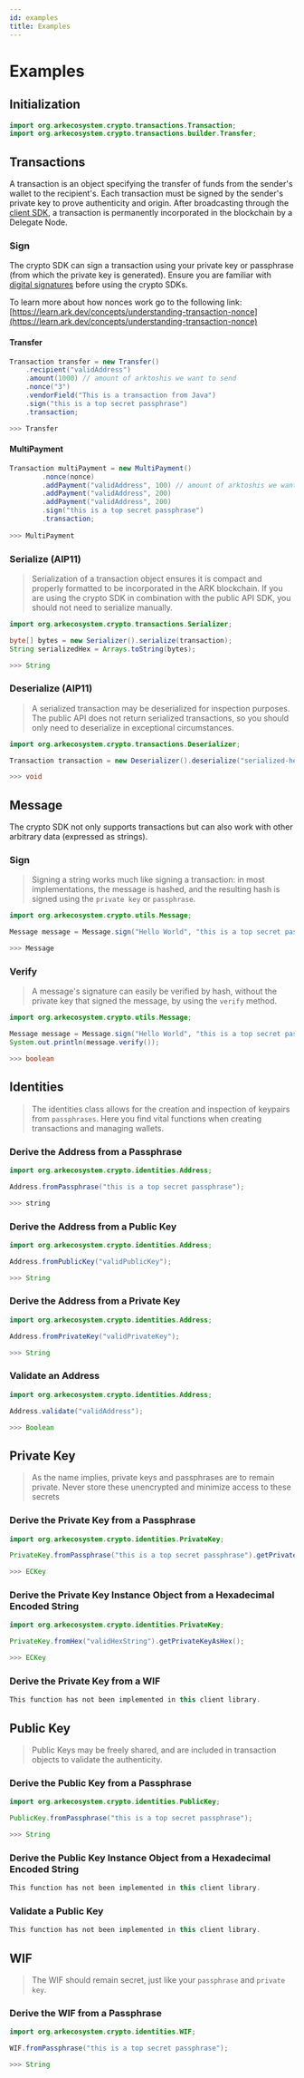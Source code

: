 ```yaml
---
id: examples
title: Examples
---
```


# Examples

## Initialization

```java
import org.arkecosystem.crypto.transactions.Transaction;
import org.arkecosystem.crypto.transactions.builder.Transfer;
```

## Transactions

A transaction is an object specifying the transfer of funds from the sender's wallet to the recipient's. Each transaction must be signed by the sender's private key to prove authenticity and origin. After broadcasting through the [client SDK](https://github.com/ArkEcosystem/gitbooks-sdk/tree/fcb399a02301c4ed91f0da34e9adbad8e0d2f3dc/java/client/api-documentation/README.md#initialization), a transaction is permanently incorporated in the blockchain by a Delegate Node.

### Sign

The crypto SDK can sign a transaction using your private key or passphrase \(from which the private key is generated\). Ensure you are familiar with [digital signatures](https://en.wikipedia.org/wiki/Digital_signature) before using the crypto SDKs.

To learn more about how nonces work go to the following link: [https://learn.ark.dev/concepts/understanding-transaction-nonce](https://learn.ark.dev/concepts/understanding-transaction-nonce)

#### Transfer 

```java
Transaction transfer = new Transfer()
    .recipient("validAddress")
    .amount(1000) // amount of arktoshis we want to send
    .nonce("3")
    .vendorField("This is a transaction from Java")
    .sign("this is a top secret passphrase")
    .transaction;

>>> Transfer
```

#### MultiPayment

```java
Transaction multiPayment = new MultiPayment()
        .nonce(nonce)
        .addPayment("validAddress", 100) // amount of arktoshis we want to send
        .addPayment("validAddress", 200)
        .addPayment("validAddress", 200)
        .sign("this is a top secret passphrase")
        .transaction;
        
>>> MultiPayment
```

### Serialize \(AIP11\)

> Serialization of a transaction object ensures it is compact and properly formatted to be incorporated in the ARK blockchain. If you are using the crypto SDK in combination with the public API SDK, you should not need to serialize manually.

```java
import org.arkecosystem.crypto.transactions.Serializer;

byte[] bytes = new Serializer().serialize(transaction);
String serializedHex = Arrays.toString(bytes);

>>> String
```

### Deserialize \(AIP11\)

> A serialized transaction may be deserialized for inspection purposes. The public API does not return serialized transactions, so you should only need to deserialize in exceptional circumstances.

```java
import org.arkecosystem.crypto.transactions.Deserializer;

Transaction transaction = new Deserializer().deserialize("serialized-hex");

>>> void
```

## Message

The crypto SDK not only supports transactions but can also work with other arbitrary data \(expressed as strings\).

### Sign

> Signing a string works much like signing a transaction: in most implementations, the message is hashed, and the resulting hash is signed using the `private key` or `passphrase`.

```java
import org.arkecosystem.crypto.utils.Message;

Message message = Message.sign("Hello World", "this is a top secret passphrase");

>>> Message
```

### Verify

> A message's signature can easily be verified by hash, without the private key that signed the message, by using the `verify` method.

```java
import org.arkecosystem.crypto.utils.Message;

Message message = Message.sign("Hello World", "this is a top secret passphrase");
System.out.println(message.verify());

>>> boolean
```

## Identities

> The identities class allows for the creation and inspection of keypairs from `passphrases`. Here you find vital functions when creating transactions and managing wallets.

### Derive the Address from a Passphrase

```java
import org.arkecosystem.crypto.identities.Address;

Address.fromPassphrase("this is a top secret passphrase");

>>> string
```

### Derive the Address from a Public Key

```java
import org.arkecosystem.crypto.identities.Address;

Address.fromPublicKey("validPublicKey");

>>> String
```

### Derive the Address from a Private Key

```java
import org.arkecosystem.crypto.identities.Address;

Address.fromPrivateKey("validPrivateKey");

>>> String
```

### Validate an Address

```java
import org.arkecosystem.crypto.identities.Address;

Address.validate("validAddress");

>>> Boolean
```

## Private Key

> As the name implies, private keys and passphrases are to remain private. Never store these unencrypted and minimize access to these secrets

### Derive the Private Key from a Passphrase

```java
import org.arkecosystem.crypto.identities.PrivateKey;

PrivateKey.fromPassphrase("this is a top secret passphrase").getPrivateKeyAsHex();

>>> ECKey
```

### Derive the Private Key Instance Object from a Hexadecimal Encoded String

```java
import org.arkecosystem.crypto.identities.PrivateKey;

PrivateKey.fromHex("validHexString").getPrivateKeyAsHex();

>>> ECKey
```

### Derive the Private Key from a WIF

```java
This function has not been implemented in this client library.
```

## Public Key

> Public Keys may be freely shared, and are included in transaction objects to validate the authenticity.

### Derive the Public Key from a Passphrase

```java
import org.arkecosystem.crypto.identities.PublicKey;

PublicKey.fromPassphrase("this is a top secret passphrase");

>>> String
```

### Derive the Public Key Instance Object from a Hexadecimal Encoded String

```java
This function has not been implemented in this client library.
```

### Validate a Public Key

```java
This function has not been implemented in this client library.
```

## WIF

> The WIF should remain secret, just like your `passphrase` and `private key`.

### Derive the WIF from a Passphrase

```java
import org.arkecosystem.crypto.identities.WIF;

WIF.fromPassphrase("this is a top secret passphrase");

>>> String
```

